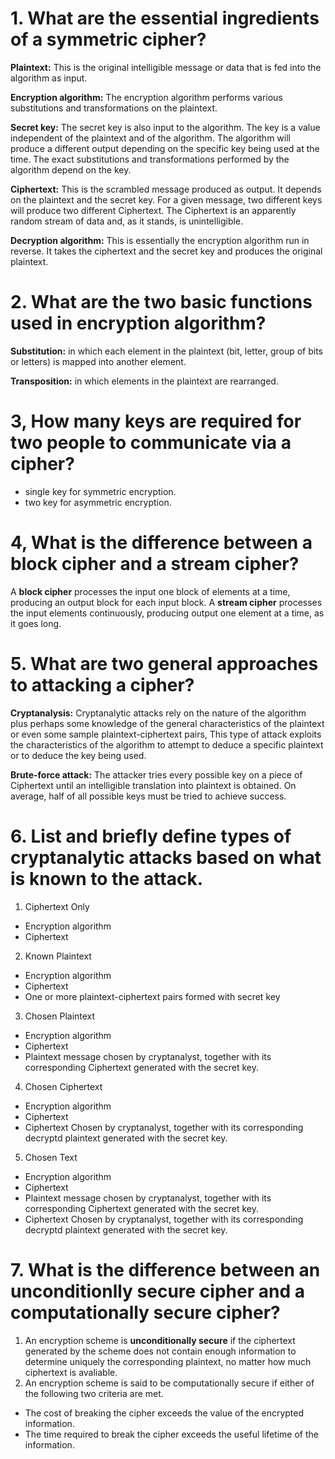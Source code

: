# 1. What are the essential ingredients of a symmetric cipher?
**Plaintext:** This is the original intelligible message or data that is fed into the algorithm as input.

**Encryption algorithm:** The encryption algorithm performs various substitutions and transformations on the plaintext.

**Secret key:** The secret key is also input to the algorithm. The key is a value independent of the plaintext and of the algorithm. The algorithm will produce a different output depending on the specific key being used at the time. The exact 
substitutions and transformations performed by the algorithm depend on the key.

**Ciphertext:** This is the scrambled message produced as output. It depends on the plaintext and the secret key. For a
given message, two different keys will produce two different Ciphertext. The Ciphertext is an apparently random stream of 
data and, as it stands, is unintelligible.

**Decryption algorithm:** This is essentially the encryption algorithm run in reverse. It takes the ciphertext and the secret 
key and produces the original plaintext.

# 2. What are the two basic functions used in encryption algorithm?
**Substitution:** in which  each element in the plaintext (bit, letter, group of bits or letters) is mapped into another element.

**Transposition:** in which elements in the plaintext are rearranged.

# 3, How many keys are required for two people to communicate via a cipher?
- single key for symmetric encryption.
- two key for asymmetric encryption.

# 4, What is the difference between a block cipher and a stream cipher?
A **block cipher** processes the input one block of elements at a time, producing an output block for each input block. A **stream cipher** processes the input elements continuously, producing output one element at a time, as it goes long.

# 5. What are two general approaches to attacking a cipher?
**Cryptanalysis:** Cryptanalytic attacks rely on the nature of the algorithm plus perhaps some knowledge of the general 
characteristics of the plaintext or even some sample plaintext-ciphertext pairs, This type of attack exploits the characteristics of the algorithm to attempt to deduce a specific plaintext or to deduce the key being used.

**Brute-force attack:** The attacker tries every possible key on a piece of Ciphertext until an intelligible translation into
plaintext is obtained. On average, half of all possible keys must be tried to achieve success.

# 6. List and briefly define types of cryptanalytic attacks based on what is known to the attack.
1. Ciphertext Only
- Encryption algorithm 
- Ciphertext 

2. Known Plaintext
- Encryption algorithm 
- Ciphertext 
- One or more plaintext-ciphertext pairs formed with secret key

3. Chosen Plaintext 
- Encryption algorithm 
- Ciphertext 
- Plaintext message chosen by cryptanalyst, together with its corresponding Ciphertext generated with the secret key.

4. Chosen Ciphertext 
- Encryption algorithm 
- Ciphertext 
- Ciphertext Chosen by cryptanalyst, together with its corresponding decryptd plaintext generated with the secret key.

5. Chosen Text
- Encryption algorithm 
- Ciphertext 
- Plaintext message chosen by cryptanalyst, together with its corresponding Ciphertext generated with the secret key.
- Ciphertext Chosen by cryptanalyst, together with its corresponding decryptd plaintext generated with the secret key.

# 7. What is the difference between an unconditionlly secure cipher and a computationally secure cipher?
1. An encryption scheme is **unconditionally secure** if the ciphertext generated by the scheme does not contain enough 
information to determine uniquely the corresponding plaintext, no matter how much ciphertext is avaliable.
2. An encryption scheme is said to be computationally secure if either of the following two criteria are met.
- The cost of breaking the cipher exceeds the value of the encrypted information.
- The time required to break the cipher exceeds the useful lifetime of the information.
